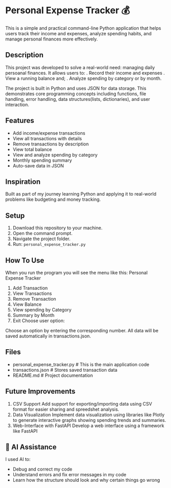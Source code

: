 # Personal Expense Tracker 💰
This is a simple and practical command-line Python application that helps users track their income and expenses, analyze  spending habits, and manage personal finances more effectively.

## Description
This project was developed to solve a real-world need: managing daily persoanal finances.
It allows users to:
. Record their income and expenses
. View a running balance and;
. Analyze spending by category or by month.

The project is built in Python and uses JSON for data storage.
This demonstrates core programming concepts including functions, file handling, error handling, data structures(lists, dictionaries), and user interaction.

## Features
- Add income/expense transactions
- View all transactions with details 
- Remove transactions by description
- View total balance
- View and analyze spending by category
- Monthly spending summary
- Auto-save data in JSON

## Inspiration
Built as part of my journey learning Python and applying it to real-world problems like budgeting and money tracking.

## Setup
1. Download this repository to your machine.
2. Open the command prompt.
3. Navigate the project folder.
2. Run: `personal_expense_tracker.py`

## How To Use
When you run the program you will see the menu like this:
Personal Expense Tracker
1. Add Transaction
2. View Transactions
3. Remove Transaction
4. View Balance
5. View spending by Category
6. Summary by Month
7. Exit
Choose user option:

Choose an option by entering the corresponding number. All data will be saved automatically in transactions.json.

## Files
- personal_expense_tracker.py  # This is the main application code
- transactions.json            # Stores saved transaction data
- README.md                    # Project documentation


## Future Improvements
1. CSV Support
Add support for exporting/importing data using CSV format for easier sharing and spreedshet analysis.
2. Data Visualization
Implement data visualization using libraries like Plotly to generate interactive graphs showing spending trends and summaries.
3. Web-Interface with FastAPI
Develop a web interface using a framework like FastAPI 

## 🤖 AI Assistance
I used AI to:
- Debug and correct my code
- Understand errors and fix error messages in my code
- Learn how the structure should look and why certain things go wrong
